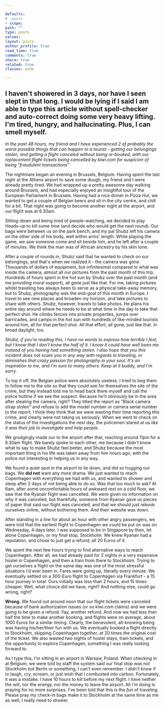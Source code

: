 ```yaml
---

defaults:
# _posts
- scope:
path: ""
type: posts
values:
layout: posts
author_profile: true
read_time: true
comments: true
share: true
related: true
classes: wide

---
```

## I haven't showered in 3 days, nor have I seen slept in that long. I would be lying if I said I am able to type this article without spell-checker and auto-correct doing some very heavy lifting. I'm tired, hungry, and hallucinating. Plus, I can smell myself.

*In the past 48 hours, my friend and I have experienced 2 of probably the worst possible things that can happen to a tourist - getting our belongings stolen, and getting a flight canceled without being re-booked, with our replacement flight tickets being cancelled by kiwi.com for suspicion of being "fraudulent transactions"*

The nightmare began an evening in Brussels, Belgium. Having spent the last night at the Athens airport to save some dough, my friend and I were already pretty tired. We had wrapped up a pretty awesome day walking around Brussels, and had especially enjoyed an insightful tour of the European Parliament in Brussels. Having had a nice dinner in Pizza Hut, we wanted to get a couple of Belgian beers and sit in the city centre, and chill for a bit. That night was going to become another night at the airport, and our flight was at 6.30am. 

Sitting-down and being tired of people-watching, we decided to play Heads-up to kill some time (and decide who would get the next round). Our bags were between us on the park bench, and my pal Shubz left his camera on the other side of his body, well within arms' length. While playing the game, we saw someone come and sit beside him, and he left after a couple of minutes. We think the man was of African ancestry by his skin tone. 

After a couple of rounds in, Shubz said that he wanted to check on our belongings, and that's when we realized it - the camera was gone. Thousands of dollars of equipment, but infinitesimal compared to what was inside the camera, almost all our pictures from the past month of this trip. Hundreds of hours spent in the hot sun by Shubz over the past month (and me providing moral support), all gone just like that. For me, taking pictures whilst traveling has always been to serve as a physical take-away memory, but to Shubz, photography was the end-goal of this month in Europe. I travel to see new places and broaden my horizon, and take pictures to share with others. Shubz, however, travels to take photos. He plans his entire day around where he needs to be at what time in the day to take that perfect shot. He climbs fences into private properties, jumps over barricades, and camps in the hot sun with hundreds of like-minded tourists around him, all for that perfect shot. All that effort, all gone, just like that. In broad daylight, too.

*Shubz, if you're reading this, I have no words to express how terrible I feel, but I know that I don't know the half of it. I know it could have well been me instead of you having had something stolen. I also hope that you this incident does not scare you in any way with regards to traveling, or diminishes that crazy passion for photography in your soul. It's an inspiration to me, and I'm sure to many others. Keep at it buddy, and I'm sorry.*

To top it off, the Belgian police were absolutely useless. I tried to beg them to follow me to the site so that they could see for themselves the site of the crime, but they instead told me to head back there myself and call the police hotline if we see the suspect. Because he'll obviously be in the area after stealing the camera, right? They titled the report as "Black camera strap stolen" and refuse to add the model number or camera serial number to the report. I think they think that we were wasting their time reporting this crime, and clearly were not taking us seriously. When we went to check on the status of the investigations the next day, the policemen stared at us *like it was their job to investigate and help people.*

We grudgingly made our to the airport after that, reaching around 11pm for a 6.30am flight. We barely spoke to each other, me because I didn't know what to say to make Shubz feel better, and Shubz because the most important thing in his life was taken away from him hours ago, with the police not interesting in helping us in any way.

We found a quiet spot in the airport to lie down, and did so hugging our bags. We **did not** want any more drama. We just wanted to reach Copenhagen with everything we had with us, and wanted to shower and sleep after 2 days of not being able to do so. Was that too much to ask? At 6am, after some uncomfortable hours of awkward rest on a cold floor, we saw that the Ryanair flight was cancelled. We were given no information on why it was canceled, but thankfully, someone from Ryanair gave us pieces of paper that said our flight was canceled, and that we should just rebook ourselves online, without bothering them. And their website was down.

After standing in a line for about an hour with other angry passengers, we were told that the earliest flight to Copenhagen we could be put on was on Wednesday, 4 days later. I was supposed to be in Singapore by then, let alone Copenhagen, or my final stop, Stockholm. We knew Ryanair had a reputation, and chose to just get a refund, all 20 Euros of it.

We spent the next few hours trying to find alternative ways to reach Copenhagen. After all, we had already paid for 2 nights in a very expensive hostel in Copenhagen, and then a train from there to Stockholm. Trying to get ourselves a flight on the same day was one of the most stressful situations I'd ever been in. Fares were going up, literally every minute. We eventually settled on a 300-Euro flight to Copenhagen via Frankfurt - a 15 hour journey in total. Ours initially was less than 2 hours, and 15 times cheaper. Well, what choice did we have, right? And nothing else, could go wrong, right?

**Wrong.** We found out around noon that our flight tickets were canceled because of bank authorization issues (or so kiwi.com claims) and we were going to be given a refund. Yay, another refund. And now we had less than half the time to make another booking, and flights were on average, about 1000 Euros for a similar timing. Clearly, the benevolent, all-knowing being was having his/her/their fun with us. We eventually booked a flight directly to Stockholm, skipping Copenhagen together, at 20 times the original cost of the ticket. We also wasted two nights of hostel stays, train tickets, and the opportunity to explore Copenhagen, something I was really looking forward to. 

As I type this, I'm sitting in an airport in Warsaw, Poland. When checking in at Belgium, we were told by staff the system said our final stop was not Stockholm but Berlin or something, I can't even remember. I didn't know if to laugh, cry, scream, or just wish that I combusted into carbon. Fortunately, it was a mistake. I have 10 hours to kill before my next flight. I have neither the will, nor the energy, nor the money to leave the airport. All i'm doing is praying for no more surprises. I've been told that this is the *fun* of traveling. Please pray my check-in bags make it to Stockholm at the same time as me as well, I really need to shower.









